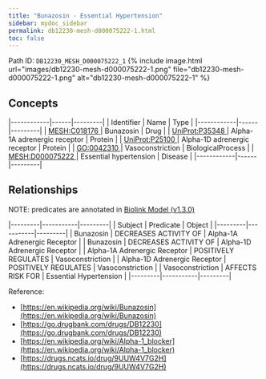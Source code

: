 ```yaml
---
title: "Bunazosin - Essential Hypertension"
sidebar: mydoc_sidebar
permalink: db12230-mesh-d000075222-1.html
toc: false 
---
```



Path ID: `DB12230_MESH_D000075222_1`
{% include image.html url="images/db12230-mesh-d000075222-1.png" file="db12230-mesh-d000075222-1.png" alt="db12230-mesh-d000075222-1" %}

## Concepts

|------------|------|---------|
| Identifier | Name | Type    |
|------------|------|---------|
| <a href="https://identifiers.org/MESH:C018176">MESH:C018176 </a> | Bunazosin | Drug |
| <a href="https://identifiers.org/UniProt:P35348">UniProt:P35348 </a> | Alpha-1A adrenergic receptor | Protein |
| <a href="https://identifiers.org/UniProt:P25100">UniProt:P25100 </a> | Alpha-1D adrenergic receptor | Protein |
| <a href="https://identifiers.org/GO:0042310">GO:0042310 </a> | Vasoconstriction | BiologicalProcess |
| <a href="https://identifiers.org/MESH:D000075222">MESH:D000075222 </a> | Essential hypertension | Disease |
|------------|------|---------|

## Relationships


NOTE: predicates are annotated in <a href="https://github.com/biolink/biolink-model/releases/tag/v1.3.0">Biolink Model (v1.3.0)</a>

|---------|-----------|---------|
| Subject | Predicate | Object  |
|---------|-----------|---------|
| Bunazosin | DECREASES ACTIVITY OF | Alpha-1A Adrenergic Receptor |
| Bunazosin | DECREASES ACTIVITY OF | Alpha-1D Adrenergic Receptor |
| Alpha-1A Adrenergic Receptor | POSITIVELY REGULATES | Vasoconstriction |
| Alpha-1D Adrenergic Receptor | POSITIVELY REGULATES | Vasoconstriction |
| Vasoconstriction | AFFECTS RISK FOR | Essential Hypertension |
|---------|-----------|---------|

Reference: 
  - [https://en.wikipedia.org/wiki/Bunazosin](https://en.wikipedia.org/wiki/Bunazosin)
  - [https://go.drugbank.com/drugs/DB12230](https://go.drugbank.com/drugs/DB12230)
  - [https://en.wikipedia.org/wiki/Alpha-1_blocker](https://en.wikipedia.org/wiki/Alpha-1_blocker)
  - [https://drugs.ncats.io/drug/9UUW4V7G2H](https://drugs.ncats.io/drug/9UUW4V7G2H)
